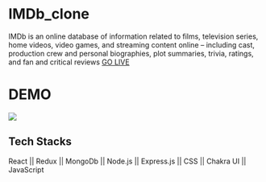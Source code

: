 # IMDb_clone
IMDb is an online database of information related to films, television series, home videos, video games, and streaming content online – including cast, production crew and personal biographies, plot summaries, trivia, ratings, and fan and critical reviews
 [GO LIVE](https://imdbwebapp.netlify.app/)
 
 <h1> DEMO </h1>

<img src="https://github.com/deepaksahu3698/IMDb_clone/blob/master/React%20App%20-%20Brave%202022-08-11%2022-14-31%20(1).gif">

## Tech Stacks
React || Redux || MongoDb || Node.js || Express.js || CSS || Chakra UI || JavaScript
